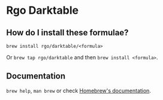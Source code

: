 # Rgo Darktable

## How do I install these formulae?
`brew install rgo/darktable/<formula>`

Or `brew tap rgo/darktable` and then `brew install <formula>`.

## Documentation
`brew help`, `man brew` or check [Homebrew's documentation](https://docs.brew.sh).
